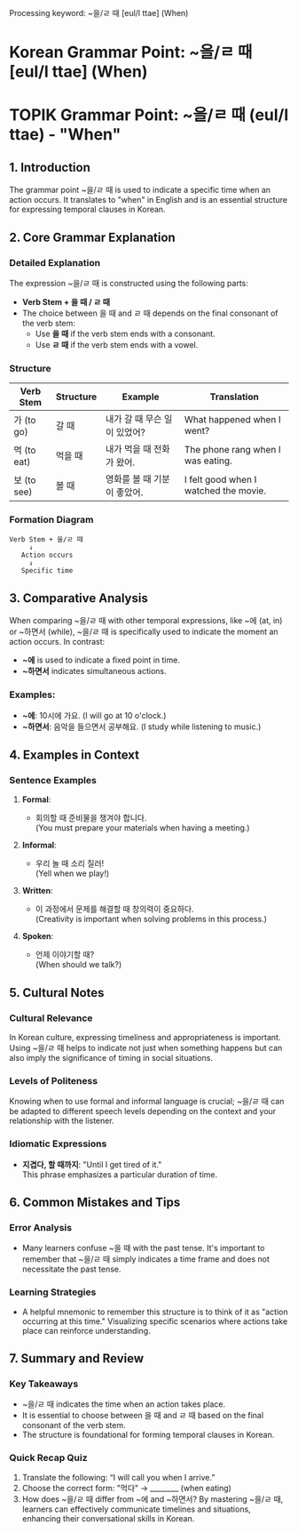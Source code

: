 Processing keyword: ~을/ㄹ 때 [eul/l ttae] (When)
# Korean Grammar Point: ~을/ㄹ 때 [eul/l ttae] (When)
# TOPIK Grammar Point: ~을/ㄹ 때 (eul/l ttae) - "When"
## 1. Introduction
The grammar point ~을/ㄹ 때 is used to indicate a specific time when an action occurs. It translates to "when" in English and is an essential structure for expressing temporal clauses in Korean.
## 2. Core Grammar Explanation
### Detailed Explanation
The expression ~을/ㄹ 때 is constructed using the following parts:
- **Verb Stem + 을 때 / ㄹ 때** 
- The choice between 을 때 and ㄹ 때 depends on the final consonant of the verb stem:
  - Use **을 때** if the verb stem ends with a consonant.
  - Use **ㄹ 때** if the verb stem ends with a vowel.
### Structure
| Verb Stem      | Structure          | Example                     | Translation            |
|----------------|--------------------|-----------------------------|------------------------|
| 가 (to go)     | 갈 때              | 내가 갈 때 무슨 일이 있었어? | What happened when I went? |
| 먹 (to eat)    | 먹을 때            | 내가 먹을 때 전화가 왔어.   | The phone rang when I was eating. |
| 보 (to see)    | 볼 때              | 영화를 볼 때 기분이 좋았어. | I felt good when I watched the movie. |
### Formation Diagram
```
Verb Stem + 을/ㄹ 때
     ↓
   Action occurs
     ↓
   Specific time
```
## 3. Comparative Analysis
When comparing ~을/ㄹ 때 with other temporal expressions, like ~에 (at, in) or ~하면서 (while), ~을/ㄹ 때 is specifically used to indicate the moment an action occurs. In contrast:
- **~에** is used to indicate a fixed point in time.
- **~하면서** indicates simultaneous actions.
### Examples:
- **~에**: 10시에 가요. (I will go at 10 o'clock.)
- **~하면서**: 음악을 들으면서 공부해요. (I study while listening to music.)
## 4. Examples in Context
### Sentence Examples
1. **Formal**:
   - 회의할 때 준비물을 챙겨야 합니다.  
   (You must prepare your materials when having a meeting.)
  
2. **Informal**:
   - 우리 놀 때 소리 질러!  
   (Yell when we play!)
3. **Written**:
   - 이 과정에서 문제를 해결할 때 창의력이 중요하다.  
   (Creativity is important when solving problems in this process.)
4. **Spoken**:
   - 언제 이야기할 때?  
   (When should we talk?)
## 5. Cultural Notes
### Cultural Relevance
In Korean culture, expressing timeliness and appropriateness is important. Using ~을/ㄹ 때 helps to indicate not just when something happens but can also imply the significance of timing in social situations.
### Levels of Politeness
Knowing when to use formal and informal language is crucial; ~을/ㄹ 때 can be adapted to different speech levels depending on the context and your relationship with the listener.
### Idiomatic Expressions
- **지겹다, 할 때까지**: "Until I get tired of it."  
  This phrase emphasizes a particular duration of time.
## 6. Common Mistakes and Tips
### Error Analysis
- Many learners confuse ~을 때 with the past tense. It's important to remember that ~을/ㄹ 때 simply indicates a time frame and does not necessitate the past tense.
### Learning Strategies
- A helpful mnemonic to remember this structure is to think of it as "action occurring at this time." Visualizing specific scenarios where actions take place can reinforce understanding.
## 7. Summary and Review
### Key Takeaways
- ~을/ㄹ 때 indicates the time when an action takes place.
- It is essential to choose between 을 때 and ㄹ 때 based on the final consonant of the verb stem.
- The structure is foundational for forming temporal clauses in Korean.
### Quick Recap Quiz
1. Translate the following: “I will call you when I arrive.”  
2. Choose the correct form: "먹다" → ________ (when eating)  
3. How does ~을/ㄹ 때 differ from ~에 and ~하면서?
By mastering ~을/ㄹ 때, learners can effectively communicate timelines and situations, enhancing their conversational skills in Korean.
